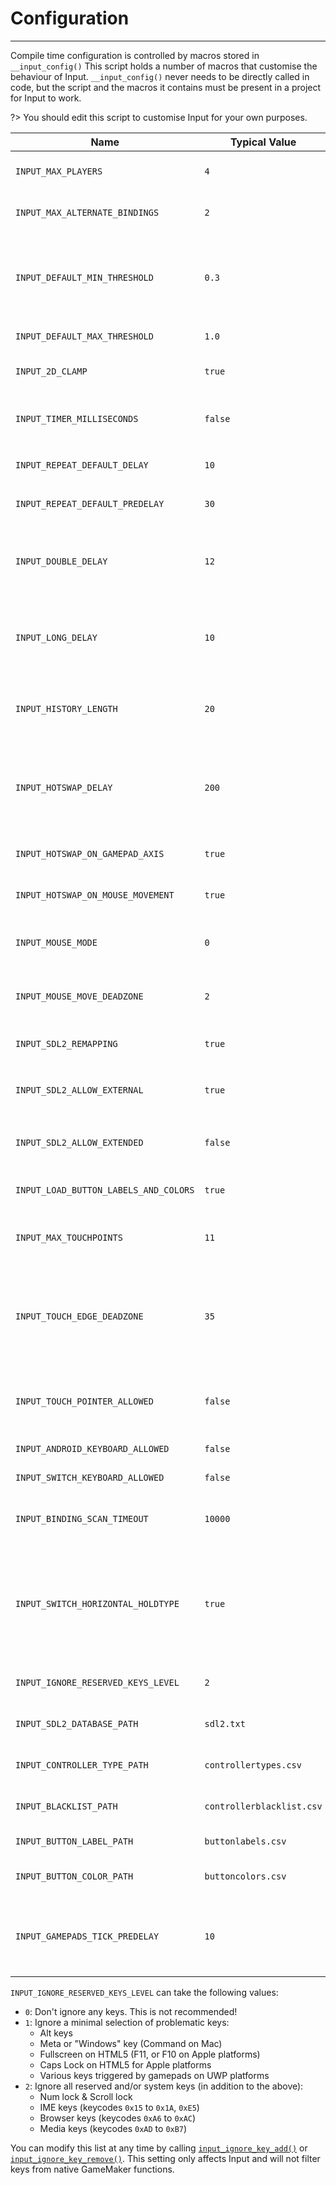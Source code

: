 # Configuration

---

Compile time configuration is controlled by macros stored in `__input_config()` This script holds a number of macros that customise the behaviour of Input. `__input_config()` never needs to be directly called in code, but the script and the macros it contains must be present in a project for Input to work.

?> You should edit this script to customise Input for your own purposes.

|Name                                      |Typical Value            |Purpose                                                                                                                                               |
|------------------------------------------|-------------------------|------------------------------------------------------------------------------------------------------------------------------------------------------|
|`INPUT_MAX_PLAYERS`                       |`4`                      |Maximum number of players that the game supports                                                                                                      |
|`INPUT_MAX_ALTERNATE_BINDINGS`            |`2`                      |Maximum number of alternate bindings per verb per input source                                                                                        |
|`INPUT_DEFAULT_MIN_THRESHOLD`             |`0.3`                    |Default minimum threshold for gamepad axes. This value is used for detecting gamepad input in [`input_hotswap_tick()`](Functions-(Source-Assignment)#input_hotswap_tickplayerindex) so make sure you set it above `0.0`|
|`INPUT_DEFAULT_MAX_THRESHOLD`             |`1.0`                    |Default maximum threshold for gamepad axes                                                                                                            |
|`INPUT_2D_CLAMP`                          |`true`                   |Whether to clamp [2D input](Functions-(2D-Checkers)) to a maximum distance of 1 unit                                                                  |
|`INPUT_TIMER_MILLISECONDS`                |`false`                  |Set to `true` to use milliseconds instead of frames for [`input_check_*()`](Functions-(Checkers)) functions                                           |
|`INPUT_REPEAT_DEFAULT_DELAY`              |`10`                     |Default time between re-triggers for [`input_check_repeat()`](Functions-(Checkers)#input_check_repeatverb-playerindex-delay-predelay)                 |
|`INPUT_REPEAT_DEFAULT_PREDELAY`           |`30`                     |Default time before the first re-trigger for [`input_check_repeat()`](Functions-(Checkers)#input_check_repeatverb-playerindex-delay-predelay)         |
|`INPUT_DOUBLE_DELAY`                      |`12`                     |Delay between key presses for it to register as a double press. Whether this is in frames or milliseconds is controlled by `INPUT_TIMER_MILLISECONDS` |
|`INPUT_LONG_DELAY`                        |`10`                     |Time before long-press functions are activated. Whether this is in frames or milliseconds is controlled by `INPUT_TIMER_MILLISECONDS`                 |
|`INPUT_HISTORY_LENGTH`                    |`20`                     |Maximum number of verb events to record. Each event is a struct containing the time, verb name, and verb value                                        |
|`INPUT_HOTSWAP_DELAY`                     |`200`                    |Number of milliseconds between source swaps when using [`input_hotswap_tick()`](Functions-(Source-Assignment)#input_hotswap_tickplayerindex). This should be longer than a single frame (>17 ms at 60FPS)|
|`INPUT_HOTSWAP_ON_GAMEPAD_AXIS`           |`true`                   |Whether to trigger a hotswap when a gamepad axis is moved                                                                                             |
|`INPUT_HOTSWAP_ON_MOUSE_MOVEMENT`         |`true`                   |Whether to trigger a hotswap when the mouse is moved                                                                                                  |
|`INPUT_MOUSE_MODE`                        |`0`                      |What coordinate system to use for the mouse position. `0` = view-space, `1` = GUI-space, `2` = device-space                                           |
|`INPUT_MOUSE_MOVE_DEADZONE`               |`2`                      |Size of the deadzone for detecting mouse movement, measured in pixels                                                                                 |
|`INPUT_SDL2_REMAPPING`                    |`true`                   |Whether to use our own SDL2 database to remap controllers                                                                                             |
|`INPUT_SDL2_ALLOW_EXTERNAL`               |`true`                   |Whether to allow external SDL2 database loading from environment variable `%SDL_GAMECONTROLLERCONFIG%`                                                |
|`INPUT_SDL2_ALLOW_EXTENDED`               |`false`                  |Whether to allow use of SDL2's extended bindings, accessed using the `gp_*` macros                                                                    |
|`INPUT_LOAD_BUTTON_LABELS_AND_COLORS`     |`true`                   |Whether to load external gamepad button label and color databases                                                                                     |
|`INPUT_MAX_TOUCHPOINTS`                   |`11`                     |Maximum number of touch screen points to query. Touch devices only (excludes PlayStation)                                                             |
|`INPUT_TOUCH_EDGE_DEADZONE`               |`35`                     |Margin in pixels around the screen edge where gaining or losing a touch point will not register "pressed" or "released". Prevents false positives when dragging on to or off of the edge of a touchscreen.|
|`INPUT_TOUCH_POINTER_ALLOWED`             |`false`                  |Whether to allow touch input (real, or simulated by physical mouse) to set mouse bindings on touch-enabled platforms                                  |
|`INPUT_ANDROID_KEYBOARD_ALLOWED`          |`false`                  |Whether to allow keyboard input on Android platform                                                                                                   |
|`INPUT_SWITCH_KEYBOARD_ALLOWED`           |`false`                  |Whether to allow keyboard input on Switch platform                                                                                                    |
|`INPUT_BINDING_SCAN_TIMEOUT`              |`10000`                  |Time (in milliseconds) to wait for a new binding before automatically cancelling the binding scan                                                     |
|`INPUT_SWITCH_HORIZONTAL_HOLDTYPE`        |`true`                   |Whether the game uses the horizontal holdtype for single Joy-Cons. Set this to `false` for vertical holdtype. Input treats these two modes as mutually exclusive (come talk to us if you need to be able to swap at runtime)|
|`INPUT_IGNORE_RESERVED_KEYS_LEVEL`        |`2`                      |Controls default key filtering behaviour. See below                                                                                                   |
|`INPUT_SDL2_DATABASE_PATH`                |`sdl2.txt`               |Path to the SDL2 database to read gamepad remapping definitions from                                                                                  |
|`INPUT_CONTROLLER_TYPE_PATH`              |`controllertypes.csv`    |Path to the controller type database to read gamepad types from                                                                                       |
|`INPUT_BLACKLIST_PATH`                    |`controllerblacklist.csv`|Path to the controller blacklist database to read from                                                                                                |
|`INPUT_BUTTON_LABEL_PATH`                 |`buttonlabels.csv`       |Path to the controller button label database to read from                                                                                             |
|`INPUT_BUTTON_COLOR_PATH`                 |`buttoncolors.csv`       |Path to the controller color scheme database to read from                                                                                             |
|`INPUT_GAMEPADS_TICK_PREDELAY`            |`10`                     |How many frames to wait before scanning for connected gamepads. Works around Steam reporting confusing connection events on boot                      |


`INPUT_IGNORE_RESERVED_KEYS_LEVEL` can take the following values:

- `0`: Don't ignore any keys. This is not recommended!
- `1`: Ignore a minimal selection of problematic keys:
    - Alt keys
    - Meta or "Windows" key (Command on Mac)
    - Fullscreen on HTML5 (F11, or F10 on Apple platforms)
    - Caps Lock on HTML5 for Apple platforms
    - Various keys triggered by gamepads on UWP platforms
- `2`: Ignore all reserved and/or system keys (in addition to the above):
    - Num lock & Scroll lock
    - IME keys (keycodes `0x15` to `0x1A`, `0xE5`)
    - Browser keys (keycodes `0xA6` to `0xAC`)
    - Media keys (keycodes `0xAD` to `0xB7`)


You can modify this list at any time by calling [`input_ignore_key_add()`](Functions-(Other)#input_ignore_key_addkey) or [`input_ignore_key_remove()`](Functions-(Other)#input_ignore_key_removekey). This setting only affects Input and will not filter keys from native GameMaker functions.
